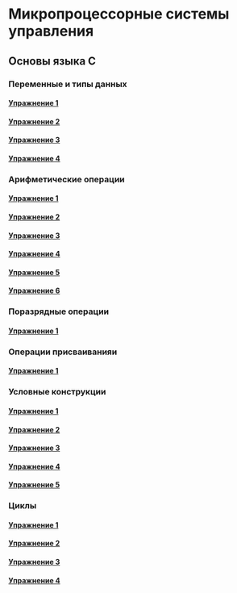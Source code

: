# Микропроцессорные системы управления
## Основы языка С
### Переменные и типы данных
#### [Упражнение 1](https://github.com/Mihaylov-MA/Mihaylov/blob/main/task%201.1.c)
#### [Упражнение 2](https://github.com/Mihaylov-MA/Mihaylov/blob/main/task%201.2.c)
#### [Упражнение 3](https://github.com/Mihaylov-MA/Mihaylov/blob/main/task%201.3.c)
#### [Упражнение 4](https://github.com/Mihaylov-MA/Mihaylov/blob/main/task%201.4.c)
### Арифметические операции
#### [Упражнение 1](https://github.com/Mihaylov-MA/Mihaylov/blob/main/task%202.1.c)
#### [Упражнение 2](https://github.com/Mihaylov-MA/Mihaylov/blob/main/task%202.2.c)
#### [Упражнение 3](https://github.com/Mihaylov-MA/Mihaylov/blob/main/task%202.3.c)
#### [Упражнение 4](https://github.com/Mihaylov-MA/Mihaylov/blob/main/task%202.4.c)
#### [Упражнение 5](https://github.com/Mihaylov-MA/Mihaylov/blob/main/task%202.5.c)
#### [Упражнение 6](https://github.com/Mihaylov-MA/Mihaylov/blob/main/task%202.6.c)
### Поразрядные операции
#### [Упражнение 1](https://github.com/Mihaylov-MA/Mihaylov/blob/main/task%203.1.c)
### Операции присваиванияи
#### [Упражнение 1](https://github.com/Mihaylov-MA/Mihaylov/blob/main/task%204.1.c)
### Условные конструкции
#### [Упражнение 1](https://github.com/Mihaylov-MA/Mihaylov/blob/main/task%205.1.c)
#### [Упражнение 2](https://github.com/Mihaylov-MA/Mihaylov/blob/main/task%205.2.c)
#### [Упражнение 3](https://github.com/Mihaylov-MA/Mihaylov/blob/main/task%205.3.c)
#### [Упражнение 4](https://github.com/Mihaylov-MA/Mihaylov/blob/main/task%205.4.c)
#### [Упражнение 5](https://github.com/Mihaylov-MA/Mihaylov/blob/main/task%205.5.c)
### Циклы
#### [Упражнение 1](https://github.com/Mihaylov-MA/Mihaylov/blob/main/task%206.1.c)
#### [Упражнение 2](https://github.com/Mihaylov-MA/Mihaylov/blob/main/task%206.2.c)
#### [Упражнение 3](https://github.com/Mihaylov-MA/Mihaylov/blob/main/task%206.3.c)
#### [Упражнение 4](https://github.com/Mihaylov-MA/Mihaylov/blob/main/task%206.4.c)
